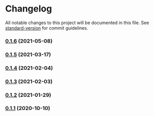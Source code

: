 # Changelog

All notable changes to this project will be documented in this file. See [standard-version](https://github.com/conventional-changelog/standard-version) for commit guidelines.

### [0.1.6](https://github.com/BlackGlory/bundle/compare/v0.1.5...v0.1.6) (2021-05-08)

### [0.1.5](https://github.com/BlackGlory/bundle/compare/v0.1.4...v0.1.5) (2021-03-17)

### [0.1.4](https://github.com/BlackGlory/bundle/compare/v0.1.3...v0.1.4) (2021-02-04)

### [0.1.3](https://github.com/BlackGlory/bundle/compare/v0.1.2...v0.1.3) (2021-02-03)

### [0.1.2](https://github.com/BlackGlory/bundle/compare/v0.1.1...v0.1.2) (2021-01-29)

### [0.1.1](https://github.com/BlackGlory/bundle/compare/v0.1.0...v0.1.1) (2020-10-10)
